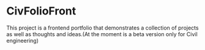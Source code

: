 # CivFolioFront
This project is a frontend portfolio that demonstrates a collection of projects as well as thoughts and ideas.(At the moment is a  beta version only for Civil engineering)
